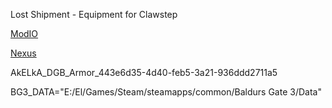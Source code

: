 Lost Shipment - Equipment for Clawstep

[ModIO](https://mod.io/g/baldursgate3/m/lost-shipment-equipment-for-clawstep#description)

[Nexus](https://www.nexusmods.com/baldursgate3/mods/16546)

AkELkA_DGB_Armor_443e6d35-4d40-feb5-3a21-936ddd2711a5

BG3_DATA="E:/El/Games/Steam/steamapps/common/Baldurs Gate 3/Data"
